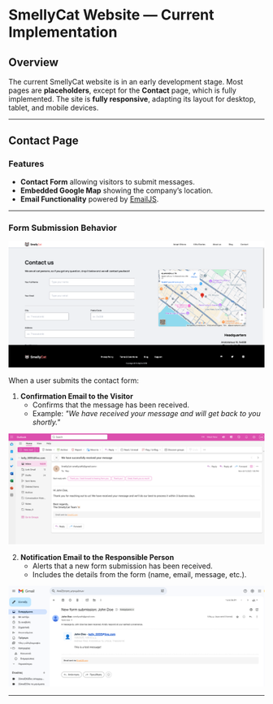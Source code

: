 # SmellyCat Website — Current Implementation

## Overview
The current SmellyCat website is in an early development stage. Most pages are **placeholders**, except for the **Contact** page, which is fully implemented.
The site is **fully responsive**, adapting its layout for desktop, tablet, and mobile devices.

---

## Contact Page

### Features
- **Contact Form** allowing visitors to submit messages.
- **Embedded Google Map** showing the company’s location.
- **Email Functionality** powered by [EmailJS](https://www.emailjs.com/).

---

### Form Submission Behavior

![Contact Form Screenshot](./screenshots/contact-page.png "Contact Page Screenshot")

When a user submits the contact form:

1. **Confirmation Email to the Visitor**  
   - Confirms that the message has been received.  
   - Example: *"We have received your message and will get back to you shortly."*

![Confirmation Email Screenshot](./screenshots/auto-reply-email.png "Auto-Reply Email Screenshot")


2. **Notification Email to the Responsible Person**  
   - Alerts that a new form submission has been received.  
   - Includes the details from the form (name, email, message, etc.).

![Confirmation Email Screenshot](./screenshots/notification-email.png "Notification Email Screenshot")


---
